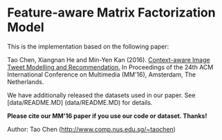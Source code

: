 # Feature-aware Matrix Factorization Model

This is the implementation based on the following paper:

Tao Chen, Xiangnan He and Min-Yen Kan (2016). [Context-aware Image Tweet Modelling and Recommendation.](http://wing.comp.nus.edu.sg/~chentao/data/pubs/mm16.pdf) In Proceedings of the 24th ACM International Conference on Multimedia (MM'16), Amsterdam, The Netherlands.

We have additionally released the datasets used in our paper. See [data/README.MD] (data/README.MD) for details.


**Please cite our MM'16 paper if you use our code or dataset. Thanks!** 

Author: Tao Chen (http://www.comp.nus.edu.sg/~taochen)

   
